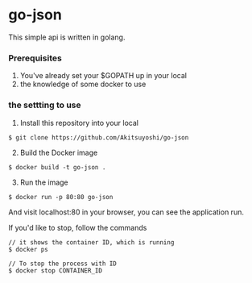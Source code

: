 # go-json

This simple api is written in golang.

### Prerequisites
1. You've already set your $GOPATH up in your local
2. the knowledge of some docker to use


### the settting to use

1. Install this repository into your local

 `$ git clone https://github.com/Akitsuyoshi/go-json`

2. Build the Docker image

 `$ docker build -t go-json .`

3. Run the image

 `$ docker run -p 80:80 go-json`

And visit localhost:80 in your browser, you can see the application run.


If you'd like to stop, follow the commands
```
// it shows the container ID, which is running
$ docker ps

// To stop the process with ID
$ docker stop CONTAINER_ID
```
